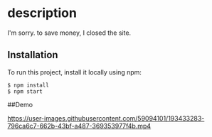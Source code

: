 # description

I'm sorry. to save money, I closed the site.


## Installation
To run this project, install it locally using npm:

```
$ npm install
$ npm start
```



##Demo




https://user-images.githubusercontent.com/59094101/193433283-796ca6c7-662b-43bf-a487-369353977f4b.mp4





